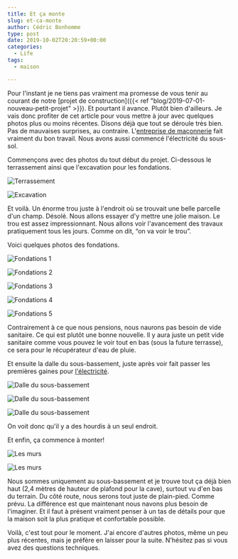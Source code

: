 ```yaml
---
title: Et ça monte
slug: et-ca-monte
author: Cédric Bonhomme
type: post
date: 2019-10-02T20:20:59+00:00
categories:
  - Life
tags:
  - maison

---
```

Pour l'instant je ne tiens pas vraiment ma promesse de vous tenir au courant de
notre
[projet de construction]({{< ref "blog/2019-07-01-nouveau-petit-projet" >}}).
Et pourtant il avance. Plutôt bien d'ailleurs. Je vais donc profiter de cet
article pour vous mettre à jour avec quelques photos plus ou moins récentes.
Disons déjà que tout se déroule très bien.
Pas de mauvaises surprises, au contraire.
L'[entreprise de maçonnerie](https://www.ets-poesy.fr) fait vraiment du bon
travail. Nous avons aussi commencé l'électricité du sous-sol.

Commençons avec des photos du tout début du projet. Ci-dessous le terrassement
ainsi que l'excavation pour les fondations.

![Terrassement](/images/blog/2019/09/20190722T171442.jpg)

![Excavation](/images/blog/2019/09/20190723T155823.jpg)

Et voilà. Un énorme trou juste à l'endroit où se trouvait une belle parcelle
d'un champ. Désolé. Nous allons essayer d'y mettre une jolie maison.
Le trou est assez impressionnant. Nous allons voir l'avancement des travaux
pratiquement tous les jours. Comme on dit, &#8220;on va voir le trou&#8221;.

Voici quelques photos des fondations.

![Fondations 1](/images/blog/2019/09/20190820T191848.jpg)

![Fondations 2](/images/blog/2019/09/20190821T190408.jpg)

![Fondations 3](/images/blog/2019/09/20190823T191726.jpg)

![Fondations 4](/images/blog/2019/09/20190828T170856.jpg)

![Fondations 5](/images/blog/2019/09/20190901T195234.jpg)


Contrairement à ce que nous pensions, nous naurons pas besoin de vide sanitaire.
Ce qui est plutôt une bonne nouvelle. Il y aura juste un petit vide sanitaire
comme vous pouvez le voir tout en bas (sous la future terrasse), ce sera pour
le récupérateur d'eau de pluie.

Et ensuite la dalle du sous-bassement, juste après voir fait passer
les premières gaines pour [l'électricité](https://www.electro-techni-bat.fr).

![Dalle du sous-bassement](/images/blog/2019/09/20190903T102335.jpg)

![Dalle du sous-bassement](/images/blog/2019/09/20190904T172737.jpg)

![Dalle du sous-bassement](/images/blog/2019/09/20190910T173644.jpg)


On voit donc qu'il y a des hourdis à un seul endroit.

Et enfin, ça commence à monter!

![Les murs](/images/blog/2019/09/20190916T200355.jpg)

![Les murs](/images/blog/2019/09/20190925T074831.jpg)


Nous sommes uniquement au sous-bassement et je trouve tout ça déjà bien haut
(2,4 mètres de hauteur de plafond pour la cave), surtout vu d'en bas du terrain.
Du côté route, nous serons tout juste de plain-pied. Comme prévu. La différence
est que maintenant nous navons plus besoin de l'imaginer. Et il faut à présent
vraiment penser à un tas de détails pour que la maison soit la plus pratique et
confortable possible.

Voilà, c'est tout pour le moment. J'ai encore d'autres photos, même un peu plus
récentes, mais je préfère en laisser pour la suite. N’hésitez pas si vous avez
des questions techniques.
